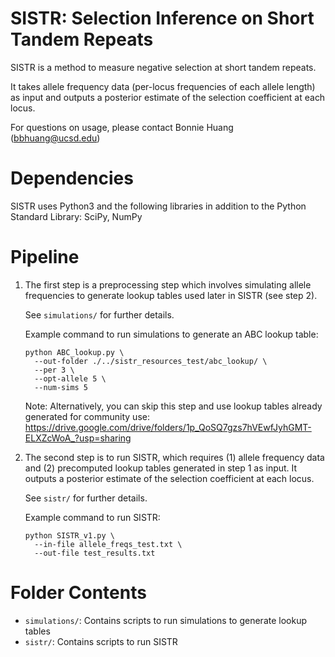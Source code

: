 # SISTR: Selection Inference on Short Tandem Repeats 
SISTR is a method to measure negative selection at short tandem repeats.  

It takes allele frequency data (per-locus frequencies of each allele length) as input and outputs a posterior estimate of the selection coefficient at each locus.  

For questions on usage, please contact Bonnie Huang (bbhuang@ucsd.edu)  

# Dependencies
SISTR uses Python3 and the following libraries in addition to the Python Standard Library: SciPy, NumPy

# Pipeline
1. The first step is a preprocessing step which involves simulating allele frequencies to generate lookup tables used later in SISTR (see step 2).   

   See `simulations/` for further details. 
   
   Example command to run simulations to generate an ABC lookup table:    
   ```
   python ABC_lookup.py \
     --out-folder ./../sistr_resources_test/abc_lookup/ \
     --per 3 \
     --opt-allele 5 \
     --num-sims 5
   ```
 
   Note: Alternatively, you can skip this step and use lookup tables already generated for community use: https://drive.google.com/drive/folders/1p_QoSQ7gzs7hVEwfJyhGMT-ELXZcWoA_?usp=sharing

2. The second step is to run SISTR, which requires (1) allele frequency data and (2) precomputed lookup tables generated in step 1 as input. It outputs a posterior estimate of the selection coefficient at each locus. 

   See `sistr/` for further details.

   Example command to run SISTR:  
   ```
   python SISTR_v1.py \
     --in-file allele_freqs_test.txt \
     --out-file test_results.txt 
   ```

# Folder Contents
* `simulations/`: Contains scripts to run simulations to generate lookup tables
* `sistr/`: Contains scripts to run SISTR